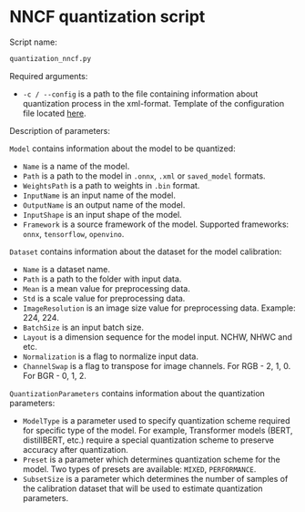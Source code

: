 # NNCF quantization script

Script name:

```bash
quantization_nncf.py
```

Required arguments:

- `-c / --config` is a path to the file containing information
  about quantization process in the xml-format. Template of the configuration file
  located [here][config_path].

Description of parameters:

`Model` contains information about the model to be quantized:
- `Name` is a name of the model.
- `Path` is a path to the model in `.onnx`, `.xml` or `saved_model` formats.
- `WeightsPath` is a path to weights in `.bin` format.
- `InputName` is an input name of the model.
- `OutputName` is an output name of the model.
- `InputShape` is an input shape of the model.
- `Framework` is a source framework of the model.
  Supported frameworks: `onnx`, `tensorflow`, `openvino`.

`Dataset` contains information about the dataset for the model calibration:
- `Name` is a dataset name.
- `Path` is a path to the folder with input data.
- `Mean` is a mean value for preprocessing data.
- `Std` is a scale value for preprocessing data.
- `ImageResolution` is an image size value for preprocessing data. Example: 224, 224.
- `BatchSize` is an input batch size.
- `Layout` is a dimension sequence for the model input. NCHW, NHWC and etc.
- `Normalization` is a flag to normalize input data.
- `ChannelSwap` is a flag to transpose for image channels. For RGB - 2, 1, 0. For BGR - 0, 1, 2.

`QuantizationParameters` contains information about the quantization parameters:
- `ModelType` is a parameter used to specify quantization scheme required for specific type of the model.
  For example, Transformer models (BERT, distillBERT, etc.) require a special quantization
  scheme to preserve accuracy after quantization.
- `Preset` is a parameter which determines quantization scheme for the model.
  Two types of presets are available: `MIXED`, `PERFORMANCE`.
- `SubsetSize` is a parameter which determines the number of samples of the calibration dataset
  that will be used to estimate quantization parameters.


<!-- LINKS -->
[config_path]: ../../configs/nncf_quantization_config_template.xml